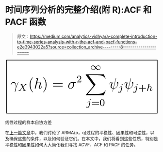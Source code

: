 # 时间序列分析的完整介绍(附 R):ACF 和 PACF 函数

> 原文：<https://medium.com/analytics-vidhya/a-complete-introduction-to-time-series-analysis-with-r-the-acf-and-pacf-functions-e2e3943022a5?source=collection_archive---------8----------------------->

![](img/cc56190dc996d51af64b2c82a76d55bd.png)

线性过程的样本自协方差

在[上一篇文章](/analytics-vidhya/a-complete-introduction-to-time-series-analysis-with-r-arma-processes-part-ii-85a6bb5becae?postPublishedType=repub)中，我们讨论了 ARMA(p，q)过程的平稳性、因果性和可逆性，以及确保这些的条件，以及如何验证它们。在本文中，我们将看到这些性质，特别是平稳性和因果性如何大大简化我们寻找 ACVF、ACF 和 PACF 的任务。